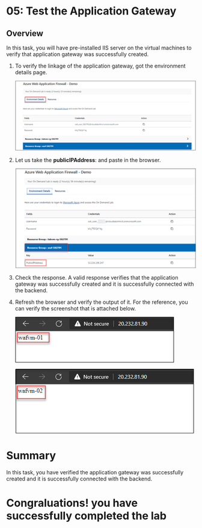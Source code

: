 # 05: Test the Application Gateway

## Overview

In this task, you will have pre-installed IIS server on the virtual machines to verify that application gateway was successfully created.

1. To verify the linkage of the application gateway, got the environment details page.
     
     ![](../images/waf065.png)

1. Let us take the **publicIPAddress**: <inject key="PublicIPAddress"></inject> and paste in the browser.

      ![](../images/waf064.png)
     
1. Check the response. A valid response verifies that the application gateway was successfully created and it is successfully connected with the backend.

1. Refresh the browser and verify the output of it. For the reference, you can verify the screenshot that is attached below.
   
   ![](../images/waf047.png)
   
   ![](../images/waf046.png)
   

# Summary

 In this task, you have verified the application gateway was successfully created and it is successfully connected with the backend.

# Congraluations! you have successfully completed the lab
